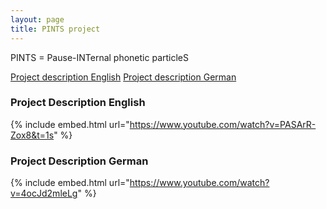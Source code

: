 ```yaml
---
layout: page
title: PINTS project
---
```

PINTS = Pause-INTernal phonetic particleS

[Project description English](https://www.youtube.com/watch?v=PASArR-Zox8&t=1s)
[Project description German](https://www.youtube.com/watch?v=4ocJd2mleLg)


### Project Description English
{% include embed.html url="https://www.youtube.com/watch?v=PASArR-Zox8&t=1s" %}

### Project Description German
{% include embed.html url="https://www.youtube.com/watch?v=4ocJd2mleLg" %}
